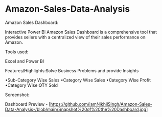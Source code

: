 # Amazon-Sales-Data-Analysis

Amazon Sales Dashboard:

Interactive Power BI Amazon Sales Dashboard is a comprehensive tool that provides sellers with a centralized view of their sales performance on Amazon.


Tools used:

Excel and Power BI


Features/Highlights:Solve Business Problems and provide Insights 

•Sub-Category Wise Sales
•Category Wise Sales
•Category Wise Profit 
•Category Wise QTY Sold


Screenshot:

Dashboard Preview - [https://github.com/IamNikhilSingh/Amazon-Sales-Data-Analysis-/blob/main/Snapshot%20of%20the%20Dashboard.jpg]

